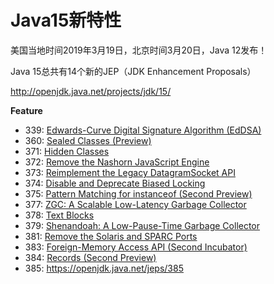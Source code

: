 # Java15新特性

美国当地时间2019年3月19日，北京时间3月20日，Java 12发布！

Java 15总共有14个新的JEP（JDK Enhancement Proposals）

http://openjdk.java.net/projects/jdk/15/

**Feature**

- 339:	[Edwards-Curve Digital Signature Algorithm (EdDSA)](https://openjdk.java.net/jeps/339)
- 360:	[Sealed Classes (Preview)](https://openjdk.java.net/jeps/360)
- 371:	[Hidden Classes](https://openjdk.java.net/jeps/371)
- 372:	[Remove the Nashorn JavaScript Engine](https://openjdk.java.net/jeps/372)
- 373:	[Reimplement the Legacy DatagramSocket API](https://openjdk.java.net/jeps/373)
- 374:	[Disable and Deprecate Biased Locking](https://openjdk.java.net/jeps/374)
- 375:	[Pattern Matching for instanceof (Second Preview)](https://openjdk.java.net/jeps/375)
- 377:	[ZGC: A Scalable Low-Latency Garbage Collector](https://openjdk.java.net/jeps/377)
- 378:	[Text Blocks](https://openjdk.java.net/jeps/378)
- 379:	[Shenandoah: A Low-Pause-Time Garbage Collector](https://openjdk.java.net/jeps/379)
- 381:	[Remove the Solaris and SPARC Ports](https://openjdk.java.net/jeps/381)
- 383:	[Foreign-Memory Access API (Second Incubator)](https://openjdk.java.net/jeps/383)
- 384:	[Records (Second Preview)](https://openjdk.java.net/jeps/384)
- 385:	https://openjdk.java.net/jeps/385
